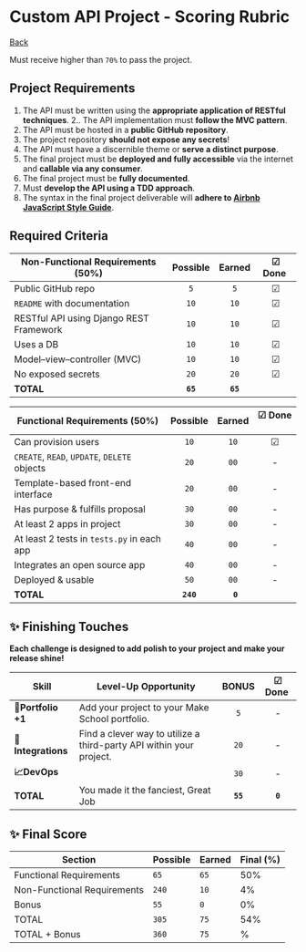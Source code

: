 # Custom API Project - Scoring Rubric

[Back](./)

Must receive higher than `70%` to pass the project.

## Project Requirements

1. The API must be written using the **appropriate application of RESTful techniques**.
2.. The API implementation must **follow the MVC pattern**.
3. The API must be hosted in a **public GitHub repository**.
4. The project repository **should not expose any secrets**!
5. The API must have a discernible theme or **serve a distinct purpose**.
6. The final project must be **deployed and fully accessible** via the internet and **callable via any consumer**.
7. The final project must be **fully documented**.
8. Must **develop the API using a TDD approach**.
9. The syntax in the final project deliverable will **adhere to [Airbnb JavaScript Style Guide](https://github.com/airbnb/javascript)**.

## Required Criteria 

| Non-Functional Requirements (50%)             | Possible  |  Earned  | ☑ Done ️ |
| ------------------------------------------    | :-------: | :------: | :------: |
| Public GitHub repo                            |    `5`    |    `5`   |    ☑     |
| `README` with documentation                   |   `10`    |   `10`   |    ☑     |
| RESTful API using Django REST Framework       |   `10`    |   `10`   |    ☑     |
| Uses a DB                                     |   `10`    |   `10`   |    ☑     |
| Model–view–controller (MVC)                   |   `10`    |   `10`   |    ☑     |
| No exposed secrets                            |   `20`    |   `20`   |    ☑     |
| **TOTAL**                                    |  **`65`**  |  **`65`** |          |


| Functional Requirements (50%)                 | Possible  |  Earned  |  ☑ Done ️ |
| ------------------------------------------    | :-------: | :------: | :------: |
| Can provision users                           |   `10`    |   `10`   |    ☑     |
| `CREATE`, `READ`, `UPDATE`, `DELETE` objects  |   `20`    |   `00`   |    -     |
| Template-based front-end interface            |   `20`    |   `00`   |    -     |
| Has purpose & fulfills proposal               |   `30`    |   `00`   |    -     |
| At least 2 apps in project                    |   `30`    |   `00`   |    -     |
| At least 2 tests in `tests.py` in each app    |   `40`    |   `00`   |    -     |
| Integrates an open source app                 |   `40`    |   `00`   |    -     |
| Deployed & usable                             |   `50`    |   `00`   |    -     |
| **TOTAL**                                    |  **`240`** | **` 0`** |          |


## ✨ Finishing Touches

**Each challenge is designed to add polish to your project and make your release shine!**

| Skill                     | Level-Up Opportunity                                                               | BONUS |  ☑ Done ️ |
| ------------------------- | ---------------------------------------------------------------------------------- | :---: | :------: |
| **🎉Portfolio +1**        | Add your project to your Make School portfolio.                                    |  `5`  |    -     |
| **🔌Integrations**        | Find a clever way to utilize a third-party API within your project.                | `20`  |    -     |
| **📈DevOps**              |                                                                                    | `30`  |    -     |
| **TOTAL**                 | You made it the fanciest, Great Job                                                |  **`55`** | **`0`** |

## ✨ Final Score

| Section | Possible | Earned | Final (%) |
| ------- | -------- | ------ | --------- |
| Functional Requirements       |  `65` | `65` | 50% |
| Non-Functional Requirements   | `240` | `10` |  4% |
| Bonus                         |  `55` |  `0` |  0% |
| TOTAL                         | `305` | `75` |  54% |
| TOTAL + Bonus                 | `360` | `75` | % |